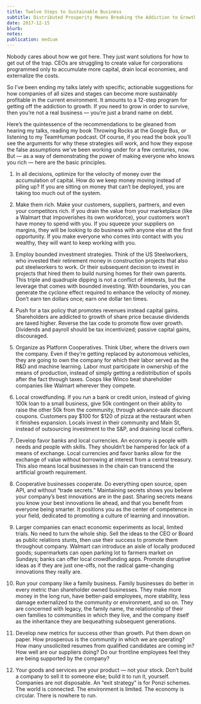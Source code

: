 ```yaml
---
title: Twelve Steps to Sustainable Business
subtitle: Distributed Prosperity Means Breaking the Addiction to Growth, and Circulating Value Throughout Your Marketplace
date: 2017-12-15
blurb: 
notes: 
publication: medium
---
```


Nobody cares about how we got here. They just want solutions for how to get out of the trap. CEOs are struggling to create value for corporations programmed only to accumulate more capital, drain local economies, and externalize the costs.

So I’ve been ending my talks lately with specific, actionable suggestions for how companies of all sizes and stages can become more sustainably profitable in the current environment. It amounts to a 12-step program for getting off the addiction to growth. If you need to grow in order to survive, then you’re not a real business — you’re just a brand name on debt.

Here’s the quintessence of the recommendations to be gleaned from hearing my talks, reading my book Throwing Rocks at the Google Bus, or listening to my TeamHuman podcast. Of course, if you read the book you’ll see the arguments for why these strategies will work, and how they expose the false assumptions we’ve been working under for a few centuries, now. But — as a way of demonstrating the power of making everyone who knows you rich — here are the basic principles.

1. In all decisions, optimize for the velocity of money over the accumulation of capital. How do we keep money moving instead of piling up? If you are sitting on money that can’t be deployed, you are taking too much out of the system.

2. Make them rich. Make your customers, suppliers, partners, and even your competitors rich. If you drain the value from your marketplace (like a Walmart that impoverishes its own workforce), your customers won’t have money to spend with you. If you squeeze your suppliers on margins, they will be looking to do business with anyone else at the first opportunity. If you make everyone who comes into contact with you wealthy, they will want to keep working with you.

3. Employ bounded investment strategies. Think of the US Steelworkers, who invested their retirement money in construction projects that also put steelworkers to work. Or their subsequent decision to invest in projects that hired them to build nursing homes for their own parents. This triple and quadruple dipping is not a conflict of interests, but the leverage that comes with bounded investing. With boundaries, you can generate the cyclone effect required to enhance the velocity of money. Don’t earn ten dollars once; earn one dollar ten times.

4. Push for a tax policy that promotes revenues instead capital gains. Shareholders are addicted to growth of share price because dividends are taxed higher. Reverse the tax code to promote flow over growth. Dividends and payroll should be tax incentivized; passive capital gains, discouraged.

5. Organize as Platform Cooperatives. Think Uber, where the drivers own the company. Even if they’re getting replaced by autonomous vehicles, they are going to own the company for which their labor served as the R&D and machine learning. Labor must participate in ownership of the means of production, instead of simply getting a redistribution of spoils after the fact through taxes. Coops like Winco beat shareholder companies like Walmart wherever they compete.

6. Local crowdfunding. If you run a bank or credit union, instead of giving 100k loan to a small business, give 50k contingent on their ability to raise the other 50k from the community, through advance-sale discount coupons. Customers pay $100 for $120 of pizza at the restaurant when it finishes expansion. Locals invest in their community and Main St, instead of outsourcing investment to the S&P, and draining local coffers.

7. Develop favor banks and local currencies. An economy is people with needs and people with skills. They shouldn’t be hampered for lack of a means of exchange. Local currencies and favor banks allow for the exchange of value without borrowing at interest from a central treasury. This also means local businesses in the chain can transcend the artificial growth requirement.

8. Cooperative businesses cooperate. Do everything open source, open API, and without “trade secrets.” Maintaining secrets shows you believe your company’s best innovations are in the past. Sharing secrets means you know your best innovations lie ahead, and that you benefit from everyone being smarter. It positions you as the center of competence in your field, dedicated to promoting a culture of learning and innovation.

9. Larger companies can enact economic experiments as local, limited trials. No need to turn the whole ship. Sell the ideas to the CEO or Board as public relations stunts, then use their success to promote them throughout company. Walmart can introduce an aisle of locally produced goods; supermarkets can open parking lot to farmers market on Sundays; banks can offer local crowdfunding apps. Promote disruptive ideas as if they are just one-offs, not the radical game-changing innovations they really are.
 
10. Run your company like a family business. Family businesses do better in every metric than shareholder owned businesses. They make more money in the long run, have better-paid employees, more stability, less damage externalized to the community or environment, and so on. They are concerned with legacy, the family name, the relationship of their own families to communities in which they live, and the company itself as the inheritance they are bequeathing subsequent generations.
 
11. Develop new metrics for success other than growth. Put them down on paper. How prosperous is the community in which we are operating? How many unsolicited resumes from qualified candidates are coming in? How well are our suppliers doing? Do our frontline employees feel they are being supported by the company?
 
12. Your goods and services are your product — not your stock. Don’t build a company to sell it to someone else; build it to run it, yourself. Companies are not disposable. An “exit strategy” is for Ponzi schemes. The world is connected. The environment is limited. The economy is circular. There is nowhere to run.

